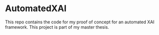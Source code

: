 # AutomatedXAI
This repo contains the code for my proof of concept for an automated XAI framework. This project is part of my master thesis.

